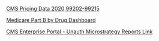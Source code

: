 
[CMS Pricing Data 2020 99202-99215](https://www.cms.gov/medicare/physician-fee-schedule/search?Y=1&T=0&HT=2&CT=3&H1=99202&H2=99215&M=5)

[Medicare Part B by Drug Dashboard](https://data.cms.gov/summary-statistics-on-use-and-payments/medicare-medicaid-spending-by-drug/medicare-part-b-spending-by-drug)

[CMS Enterprise Portal - Unauth Microstrategy Reports Link](https://portal.cms.gov/wps/portal/unauthportal/unauthmicrostrategyreportslink?evt=2048001&src=mstrWeb.2048001&documentID=AEC7511A11E817EF2FBA0080EFC5E3D8&visMode=0&currentViewMedia=1&Server=E48V126P&Project=OIPDA-BI_Prod&Port=0&connmode=8&ru=1&share=1&hiddensections=header,path,dockTop,dockLeft,footer)